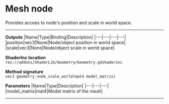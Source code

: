 # Mesh node
Provides accees to node's position and scale in world space.
<hr>

**Outputs**
|Name|Type|Binding|Description|
|---|---|---|---|
|position|vec3|None|Node/object position in world space|
|scale|vec3|None|Node/object scale in world space|

**ShaderInc location**
<br>`res://addons/ShaderLib/Geometry/Geometry.gdshaderinc`

**Method signature**
<br>`vec3 geometry_node_scale_world(mat4 model_matrix)`

**Parameters**
|Name|Type|Description|
|---|---|---|
|model_matrix|mat4|Model matrix of the mesh|
___
